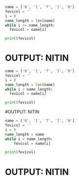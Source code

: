 ```python
name = ['N', 'I', 'T', 'I', 'N']
fevicol = ''
i = 0
name_length = len(name)
while i <= name_length:
  fevicol = name[i]

print(fevicol)
```
# OUTPUT: NITIN


```python
name = ['N', 'I', 'T', 'I', 'N']
fevicol = ''
i = 0
name_length = len(name)
while i < name_length:
  fevicol = name[i]

print(fevicol)
```
#OUTPUT: NITIN


```python
name = ['N', 'I', 'T', 'I', 'N']
fevicol = ''
i = 0
name_length = name
while i < name_length:
    fevicol = name[i]

print(fevicol)
```
# OUTPUT: NITIN
